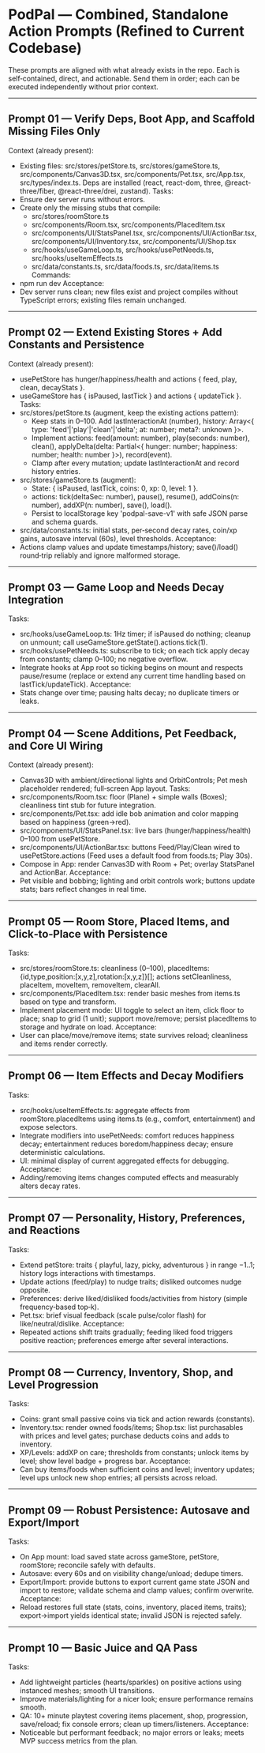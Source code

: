 # PodPal — Combined, Standalone Action Prompts (Refined to Current Codebase)

These prompts are aligned with what already exists in the repo. Each is self‑contained, direct, and actionable. Send them in order; each can be executed independently without prior context.

---

## Prompt 01 — Verify Deps, Boot App, and Scaffold Missing Files Only
Context (already present):
- Existing files: src/stores/petStore.ts, src/stores/gameStore.ts, src/components/Canvas3D.tsx, src/components/Pet.tsx, src/App.tsx, src/types/index.ts. Deps are installed (react, react-dom, three, @react-three/fiber, @react-three/drei, zustand).
Tasks:
- Ensure dev server runs without errors.
- Create only the missing stubs that compile:
  - src/stores/roomStore.ts
  - src/components/Room.tsx, src/components/PlacedItem.tsx
  - src/components/UI/StatsPanel.tsx, src/components/UI/ActionBar.tsx, src/components/UI/Inventory.tsx, src/components/UI/Shop.tsx
  - src/hooks/useGameLoop.ts, src/hooks/usePetNeeds.ts, src/hooks/useItemEffects.ts
  - src/data/constants.ts, src/data/foods.ts, src/data/items.ts
Commands:
- npm run dev
Acceptance:
- Dev server runs clean; new files exist and project compiles without TypeScript errors; existing files remain unchanged.

---

## Prompt 02 — Extend Existing Stores + Add Constants and Persistence
Context (already present):
- usePetStore has hunger/happiness/health and actions { feed, play, clean, decayStats }.
- useGameStore has { isPaused, lastTick } and actions { updateTick }.
Tasks:
- src/stores/petStore.ts (augment, keep the existing actions pattern):
  - Keep stats in 0–100. Add lastInteractionAt (number), history: Array<{ type: 'feed'|'play'|'clean'|'delta'; at: number; meta?: unknown }>.
  - Implement actions: feed(amount: number), play(seconds: number), clean(), applyDelta(delta: Partial<{ hunger: number; happiness: number; health: number }>), record(event).
  - Clamp after every mutation; update lastInteractionAt and record history entries.
- src/stores/gameStore.ts (augment):
  - State: { isPaused, lastTick, coins: 0, xp: 0, level: 1 }.
  - actions: tick(deltaSec: number), pause(), resume(), addCoins(n: number), addXP(n: number), save(), load().
  - Persist to localStorage key 'podpal-save-v1' with safe JSON parse and schema guards.
- src/data/constants.ts: initial stats, per‑second decay rates, coin/xp gains, autosave interval (60s), level thresholds.
Acceptance:
- Actions clamp values and update timestamps/history; save()/load() round‑trip reliably and ignore malformed storage.

---

## Prompt 03 — Game Loop and Needs Decay Integration
Tasks:
- src/hooks/useGameLoop.ts: 1Hz timer; if isPaused do nothing; cleanup on unmount; call useGameStore.getState().actions.tick(1).
- src/hooks/usePetNeeds.ts: subscribe to tick; on each tick apply decay from constants; clamp 0–100; no negative overflow.
- Integrate hooks at App root so ticking begins on mount and respects pause/resume (replace or extend any current time handling based on lastTick/updateTick).
Acceptance:
- Stats change over time; pausing halts decay; no duplicate timers or leaks.

---

## Prompt 04 — Scene Additions, Pet Feedback, and Core UI Wiring
Context (already present):
- Canvas3D with ambient/directional lights and OrbitControls; Pet mesh placeholder rendered; full‑screen App layout.
Tasks:
- src/components/Room.tsx: floor (Plane) + simple walls (Boxes); cleanliness tint stub for future integration.
- src/components/Pet.tsx: add idle bob animation and color mapping based on happiness (green→red).
- src/components/UI/StatsPanel.tsx: live bars (hunger/happiness/health) 0–100 from usePetStore.
- src/components/UI/ActionBar.tsx: buttons Feed/Play/Clean wired to usePetStore.actions (Feed uses a default food from foods.ts; Play 30s).
- Compose in App: render Canvas3D with Room + Pet; overlay StatsPanel and ActionBar.
Acceptance:
- Pet visible and bobbing; lighting and orbit controls work; buttons update stats; bars reflect changes in real time.

---

## Prompt 05 — Room Store, Placed Items, and Click‑to‑Place with Persistence
Tasks:
- src/stores/roomStore.ts: cleanliness (0–100), placedItems: {id,type,position:[x,y,z],rotation:[x,y,z]}[]; actions setCleanliness, placeItem, moveItem, removeItem, clearAll.
- src/components/PlacedItem.tsx: render basic meshes from items.ts based on type and transform.
- Implement placement mode: UI toggle to select an item, click floor to place; snap to grid (1 unit); support move/remove; persist placedItems to storage and hydrate on load.
Acceptance:
- User can place/move/remove items; state survives reload; cleanliness and items render correctly.

---

## Prompt 06 — Item Effects and Decay Modifiers
Tasks:
- src/hooks/useItemEffects.ts: aggregate effects from roomStore.placedItems using items.ts (e.g., comfort, entertainment) and expose selectors.
- Integrate modifiers into usePetNeeds: comfort reduces happiness decay; entertainment reduces boredom/happiness decay; ensure deterministic calculations.
- UI: minimal display of current aggregated effects for debugging.
Acceptance:
- Adding/removing items changes computed effects and measurably alters decay rates.

---

## Prompt 07 — Personality, History, Preferences, and Reactions
Tasks:
- Extend petStore: traits { playful, lazy, picky, adventurous } in range −1..1; history logs interactions with timestamps.
- Update actions (feed/play) to nudge traits; disliked outcomes nudge opposite.
- Preferences: derive liked/disliked foods/activities from history (simple frequency‑based top‑k).
- Pet.tsx: brief visual feedback (scale pulse/color flash) for like/neutral/dislike.
Acceptance:
- Repeated actions shift traits gradually; feeding liked food triggers positive reaction; preferences emerge after several interactions.

---

## Prompt 08 — Currency, Inventory, Shop, and Level Progression
Tasks:
- Coins: grant small passive coins via tick and action rewards (constants).
- Inventory.tsx: render owned foods/items; Shop.tsx: list purchasables with prices and level gates; purchase deducts coins and adds to inventory.
- XP/Levels: addXP on care; thresholds from constants; unlock items by level; show level badge + progress bar.
Acceptance:
- Can buy items/foods when sufficient coins and level; inventory updates; level ups unlock new shop entries; all persists across reload.

---

## Prompt 09 — Robust Persistence: Autosave and Export/Import
Tasks:
- On App mount: load saved state across gameStore, petStore, roomStore; reconcile safely with defaults.
- Autosave: every 60s and on visibility change/unload; dedupe timers.
- Export/Import: provide buttons to export current game state JSON and import to restore; validate schema and clamp values; confirm overwrite.
Acceptance:
- Reload restores full state (stats, coins, inventory, placed items, traits); export->import yields identical state; invalid JSON is rejected safely.

---

## Prompt 10 — Basic Juice and QA Pass
Tasks:
- Add lightweight particles (hearts/sparkles) on positive actions using instanced meshes; smooth UI transitions.
- Improve materials/lighting for a nicer look; ensure performance remains smooth.
- QA: 10+ minute playtest covering items placement, shop, progression, save/reload; fix console errors; clean up timers/listeners.
Acceptance:
- Noticeable but performant feedback; no major errors or leaks; meets MVP success metrics from the plan.
